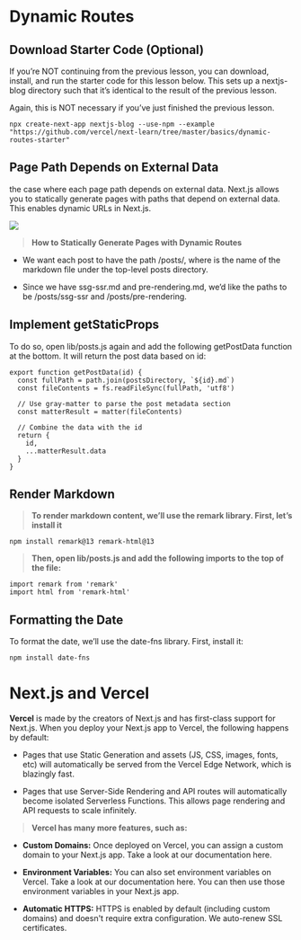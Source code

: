 # Dynamic Routes

## Download Starter Code (Optional)

If you’re NOT continuing from the previous lesson, you can download, install, and run the starter code for this lesson below. This sets up a nextjs-blog directory such that it’s identical to the result of the previous lesson.

Again, this is NOT necessary if you’ve just finished the previous lesson.


```
npx create-next-app nextjs-blog --use-npm --example "https://github.com/vercel/next-learn/tree/master/basics/dynamic-routes-starter"
```

## Page Path Depends on External Data


the case where each page path depends on external data. Next.js allows you to statically generate pages with paths that depend on external data. This enables dynamic URLs in Next.js.

![](https://nextjs.org/static/images/learn/dynamic-routes/page-path-external-data.png)


> **How to Statically Generate Pages with Dynamic Routes**

- We want each post to have the path /posts/<id>, where <id> is the name of the markdown file under the top-level posts directory.

- Since we have ssg-ssr.md and pre-rendering.md, we’d like the paths to be /posts/ssg-ssr and /posts/pre-rendering.

## Implement getStaticProps


To do so, open lib/posts.js again and add the following getPostData function at the bottom. It will return the post data based on id:


```
export function getPostData(id) {
  const fullPath = path.join(postsDirectory, `${id}.md`)
  const fileContents = fs.readFileSync(fullPath, 'utf8')

  // Use gray-matter to parse the post metadata section
  const matterResult = matter(fileContents)

  // Combine the data with the id
  return {
    id,
    ...matterResult.data
  }
}
```

## Render Markdown

> **To render markdown content, we’ll use the remark library. First, let’s install it**

```
npm install remark@13 remark-html@13
```

> **Then, open lib/posts.js and add the following imports to the top of the file:**

```
import remark from 'remark'
import html from 'remark-html'
```

## Formatting the Date

To format the date, we’ll use the date-fns library. First, install it:

```
npm install date-fns
```

# Next.js and Vercel


**Vercel** is made by the creators of Next.js and has first-class support for Next.js. When you deploy your Next.js app to Vercel, the following happens by default:

- Pages that use Static Generation and assets (JS, CSS, images, fonts, etc) will automatically be served from the Vercel Edge Network, which is blazingly fast.

- Pages that use Server-Side Rendering and API routes will automatically become isolated Serverless Functions. This allows page rendering and API requests to scale infinitely.

> **Vercel has many more features, such as:**


- **Custom Domains:** Once deployed on Vercel, you can assign a custom domain to your Next.js app. Take a look at our documentation here.

- **Environment Variables:** You can also set environment variables on Vercel. Take a look at our documentation here. You can then use those environment variables in your Next.js app.


- **Automatic HTTPS:** HTTPS is enabled by default (including custom domains) and doesn't require extra configuration. We auto-renew SSL certificates.





